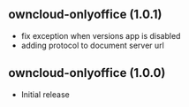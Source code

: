 ## owncloud-onlyoffice (1.0.1)
- fix exception when versions app is disabled
- adding protocol to document server url


## owncloud-onlyoffice (1.0.0)
- Initial release